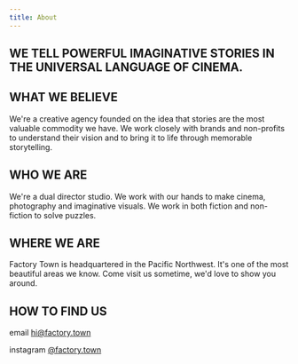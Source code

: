 ```yaml
---
title: About
---
```


## **WE TELL POWERFUL IMAGINATIVE STORIES IN THE UNIVERSAL LANGUAGE OF CINEMA.**

## WHAT WE BELIEVE

We're a creative agency founded on the idea that stories are the most valuable commodity we have. We work closely with brands and non-profits to understand their vision and to bring it to life through memorable storytelling.

## WHO WE ARE

We're a dual director studio. We work with our hands to make cinema, photography and  imaginative visuals. We work in both fiction and non-fiction to solve puzzles.

## WHERE WE ARE

Factory Town is headquartered in the Pacific Northwest. It's one of the most beautiful areas we know. Come visit us sometime, we'd love to show you around.

## HOW TO FIND US

email  [hi@factory.town](mailto:'hi@factory.town')

instagram [@factory.town](http://instagram.com/factory.town)